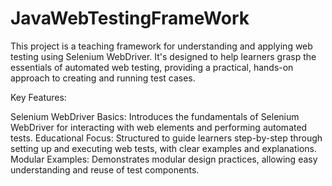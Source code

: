 # JavaWebTestingFrameWork
This project is a teaching framework for understanding and applying web testing using Selenium WebDriver. It's designed to help learners grasp the essentials of automated web testing, providing a practical, hands-on approach to creating and running test cases.

Key Features:

Selenium WebDriver Basics: Introduces the fundamentals of Selenium WebDriver for interacting with web elements and performing automated tests.
Educational Focus: Structured to guide learners step-by-step through setting up and executing web tests, with clear examples and explanations.
Modular Examples: Demonstrates modular design practices, allowing easy understanding and reuse of test components.

